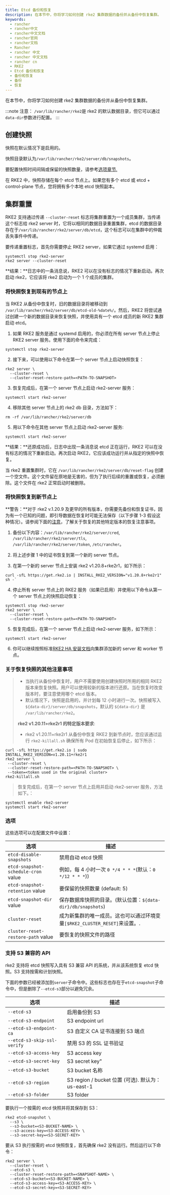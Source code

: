```yaml
---
title: Etcd 备份和恢复
description: 在本节中，你将学习如何创建 rke2 集群数据的备份并从备份中恢复集群。
keywords:
  - rancher
  - rancher中文
  - rancher中文文档
  - rancher官网
  - rancher文档
  - Rancher
  - rancher 中文
  - rancher 中文文档
  - rancher cn
  - RKE2
  - Etcd 备份和恢复
  - 备份和恢复
  - 备份
  - 恢复
---
```


在本节中，你将学习如何创建 rke2 集群数据的备份并从备份中恢复集群。

:::note 注意：
`/var/lib/rancher/rke2`是 rke2 的默认数据目录，但它可以通过`data-dir`参数进行配置。
:::

## 创建快照

快照在默认情况下是启用的。

快照目录默认为`/var/lib/rancher/rke2/server/db/snapshots`。

要配置快照时间间隔或保留的快照数量，请参考[选项章节.](#选项)

在 RKE2 中，快照存储在每个 etcd 节点上。如果您有多个 etcd 或 etcd + control-plane 节点，您将拥有多个本地 etcd 快照副本。

## 集群重置

RKE2 支持通过传递 `--cluster-reset` 标志将集群重置为一个成员集群，当传递这个标志给 rke2 server 时，它将以相同的数据目录重置集群，etcd 的数据目录存在于`/var/lib/rancher/rke2/server/db/etcd`，这个标志可以在集群中的仲裁丢失事件中传递。

要传递重置标志，首先你需要停止 RKE2 server，如果它通过 systemd 启用：

```
systemctl stop rke2-server
rke2 server --cluster-reset
```

**结果：**日志中的一条消息说，RKE2 可以在没有标志的情况下重新启动。再次启动 rke2，它应该将 rke2 启动为一个 1 个成员的集群。

### 将快照恢复到现有的节点上

当 RKE2 从备份中恢复时，旧的数据目录将被移动到 `/var/lib/rancher/rke2/server/db/etcd-old-%date%/`。然后，RKE2 将尝试通过创建一个新的数据目录来恢复快照，并使用具有一个 etcd 成员的新 RKE2 集群启动 etcd。

1. 如果 RKE2 服务是通过 systemd 启用的，你必须在所有 server 节点上停止 RKE2 server 服务。使用下面的命令来完成：

```
systemctl stop rke2-server
```

2. 接下来，可以使用以下命令在第一个 server 节点上启动快照恢复：

```
rke2 server \
  --cluster-reset \
  --cluster-reset-restore-path=<PATH-TO-SNAPSHOT>
```

3. 恢复完成后，在第一个 server 节点上启动 rke2-server 服务：

```
systemctl start rke2-server
```

4. 移除其他 server 节点上的 rke2 db 目录，方法如下：

```
rm -rf /var/lib/rancher/rke2/server/db
```

5. 用以下命令在其他 server 节点上启动 rke2-server 服务:

```
systemctl start rke2-server
```

**结果：**还原成功后，日志中出现一条消息说 etcd 正在运行，RKE2 可以在没有标志的情况下重新启动。再次启动 RKE2，它应该成功运行并从指定的快照中恢复。

当 rke2 重置集群时，它在 `/var/lib/rancher/rke2/server/db/reset-flag` 创建一个空文件。这个文件留在原地是无害的，但为了执行后续的重置或恢复，必须删除。这个文件在 rke2 正常启动时被删除。

### 将快照恢复到新节点上

**警告：**对于 rke2 v.1.20.9 及更早的所有版本，你需要先备份和恢复证书，因为有一个已知的问题，即引导数据在恢复时可能无法保存（以下步骤 1-3 假设这种情况）。请参阅下面的[注意](#关于恢复快照的其他注意事项)，了解关于恢复的其他特定版本的恢复注意事项。

1. 备份以下内容：`/var/lib/rancher/rke2/server/cred`, `/var/lib/rancher/rke2/server/tls`, `/var/lib/rancher/rke2/server/token`, `/etc/rancher`。

2. 将上述步骤 1 中的证书恢复到第一个新的 server 节点。

3. 在第一个新的 server 节点上安装 rke2 v1.20.8+rke2r1，如下所示：

```
curl -sfL https://get.rke2.io | INSTALL_RKE2_VERSION="v1.20.8+rke2r1" sh -`
```

4. 停止所有 server 节点上的 RKE2 服务（如果已启用）并使用以下命令从第一个 server 节点上的快照启动恢复：

```
systemctl stop rke2-server
rke2 server \
  --cluster-reset \
  --cluster-reset-restore-path=<PATH-TO-SNAPSHOT>
```

5. 恢复完成后，在第一个 server 节点上启动 rke2-server 服务，如下所示：

```
systemctl start rke2-server
```

6. 你可以继续按照标准[RKE2 HA 安装文档](/docs/rke2/install/ha/_index#3-启动其他-server-节点)向集群添加新的 server 和 worker 节点。

### 关于恢复快照的其他注意事项

> - 当执行从备份中恢复时，用户不需要使用创建快照时所用的相同 RKE2 版本来恢复快照。用户可以使用较新的版本进行还原。当在恢复时改变版本时，要注意使用哪个 etcd 版本。
> - 默认情况下，快照是启用的，并计划每 12 小时进行一次。快照被写入 `${data-dir}/server/db/snapshots`，默认的 `${data-dir}` 是 `/var/lib/rancher/rke2`。
>   
> **rke2 v1.20.11+rke2r1 的特定版本要求**:
> - rke2 v1.20.11+rke2r1 从备份中恢复 RKE2 到新节点时，您应该通过运行 `rke2-killall.sh` 确保所有 Pod 在初始恢复后停止，如下所示：
```
curl -sfL https://get.rke2.io | sudo INSTALL_RKE2_VERSION=v1.20.11+rke2r1
rke2 server \
 --cluster-reset \
 --cluster-reset-restore-path=<PATH-TO-SNAPSHOT> \
 --token=<token used in the original cluster>
rke2-killall.sh
```
> 恢复完成后，在第一个 server 节点上启用并启动 rke2-server 服务，方法如下。：
```
systemctl enable rke2-server
systemctl start rke2-server
```

### 选项

这些选项可以在配置文件中设置：

| 选项                                | 描述                                                                       |
| ----------------------------------- | -------------------------------------------------------------------------- |
| `etcd-disable-snapshots`            | 禁用自动 etcd 快照                                                         |
| `etcd-snapshot-schedule-cron` value | 例如，每 4 小时一次 `0 */4 * * *`(默认：`0 */12 * * *`))                   |
| `etcd-snapshot-retention` value     | 要保留的快照数量 (default: 5)                                              |
| `etcd-snapshot-dir` value           | 保存数据库快照的目录。(默认位置：`${data-dir}/db/snapshots`)               |
| `cluster-reset`                     | 成为新集群的唯一成员。这也可以通过环境变量`[$RKE2_CLUSTER_RESET]`来设置。. |
| `cluster-reset-restore-path` value  | 要恢复的快照文件的路径                                                     |

### 支持 S3 兼容的 API

rke2 支持将 etcd 快照写入具有 S3 兼容 API 的系统，并从该系统恢复 etcd 快照。S3 支持按需和计划快照。

下面的参数已经被添加到`server`子命令中。这些标志也存在于`etcd-snapshot`子命令中，但是删除了`--etcd-s3`部分以避免冗余。

| 选项                        | 描述                                               |
| --------------------------- | -------------------------------------------------- |
| `--etcd-s3`                 | 启用备份到 S3                                      |
| `--etcd-s3-endpoint`        | S3 endpoint url                                    |
| `--etcd-s3-endpoint-ca`     | S3 自定义 CA 证书连接到 S3 端点                    |
| `--etcd-s3-skip-ssl-verify` | 禁用 S3 的 SSL 证书验证                            |
| `--etcd-s3-access-key`      | S3 access key                                      |
| `--etcd-s3-secret-key`      | S3 secret key"                                     |
| `--etcd-s3-bucket`          | S3 bucket 名称                                     |
| `--etcd-s3-region`          | S3 region / bucket 位置 (可选). 默认为： us-east-1 |
| `--etcd-s3-folder`          | S3 folder                                          |

要执行一个按需的 etcd 快照并将其保存到 S3：

```
rke2 etcd-snapshot \
  --s3 \
  --s3-bucket=<S3-BUCKET-NAME> \
  --s3-access-key=<S3-ACCESS-KEY> \
  --s3-secret-key=<S3-SECRET-KEY>
```

要从 S3 执行按需的 etcd 快照恢复，首先确保 rke2 没有运行。然后运行以下命令：

```
rke2 server \
  --cluster-reset \
  --etcd-s3 \
  --cluster-reset-restore-path=<SNAPSHOT-NAME> \
  --etcd-s3-bucket=<S3-BUCKET-NAME> \
  --etcd-s3-access-key=<S3-ACCESS-KEY> \
  --etcd-s3-secret-key=<S3-SECRET-KEY>
```
